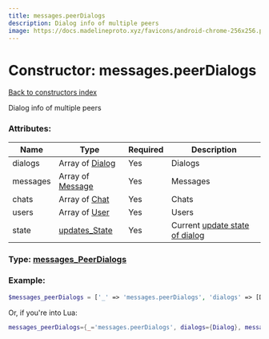 ```yaml
---
title: messages.peerDialogs
description: Dialog info of multiple peers
image: https://docs.madelineproto.xyz/favicons/android-chrome-256x256.png
---
```

# Constructor: messages.peerDialogs  
[Back to constructors index](index.md)



Dialog info of multiple peers

### Attributes:

| Name     |    Type       | Required | Description |
|----------|---------------|----------|-------------|
|dialogs|Array of [Dialog](../types/Dialog.md) | Yes|Dialogs|
|messages|Array of [Message](../types/Message.md) | Yes|Messages|
|chats|Array of [Chat](../types/Chat.md) | Yes|Chats|
|users|Array of [User](../types/User.md) | Yes|Users|
|state|[updates\_State](../types/updates_State.md) | Yes|Current [update state of dialog](https://core.telegram.org/api/updates)|



### Type: [messages\_PeerDialogs](../types/messages_PeerDialogs.md)


### Example:

```php
$messages_peerDialogs = ['_' => 'messages.peerDialogs', 'dialogs' => [Dialog, Dialog], 'messages' => [Message, Message], 'chats' => [Chat, Chat], 'users' => [User, User], 'state' => updates_State];
```  


Or, if you're into Lua:

```lua
messages_peerDialogs={_='messages.peerDialogs', dialogs={Dialog}, messages={Message}, chats={Chat}, users={User}, state=updates_State}

```


